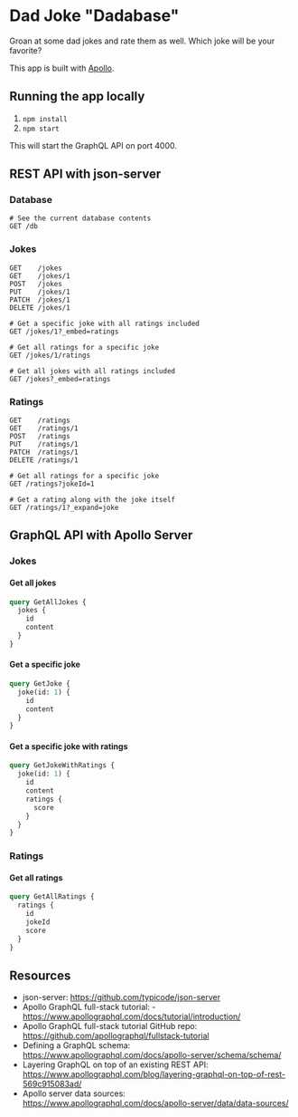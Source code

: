 # Dad Joke "Dadabase"

Groan at some dad jokes and rate them as well. Which joke will be your favorite?

This app is built with [Apollo](https://www.apollographql.com/docs/).

## Running the app locally

1. `npm install`
2. `npm start`

This will start the GraphQL API on port 4000.

## REST API with json-server

### Database

```
# See the current database contents
GET /db
```

### Jokes

```
GET    /jokes
GET    /jokes/1
POST   /jokes
PUT    /jokes/1
PATCH  /jokes/1
DELETE /jokes/1

# Get a specific joke with all ratings included
GET /jokes/1?_embed=ratings

# Get all ratings for a specific joke
GET /jokes/1/ratings

# Get all jokes with all ratings included
GET /jokes?_embed=ratings
```

### Ratings

```
GET    /ratings
GET    /ratings/1
POST   /ratings
PUT    /ratings/1
PATCH  /ratings/1
DELETE /ratings/1

# Get all ratings for a specific joke
GET /ratings?jokeId=1

# Get a rating along with the joke itself
GET /ratings/1?_expand=joke
```

## GraphQL API with Apollo Server

### Jokes

#### Get all jokes

```graphql
query GetAllJokes {
  jokes {
    id
    content
  }
}
```

#### Get a specific joke

```graphql
query GetJoke {
  joke(id: 1) {
    id
    content
  }
}
```

#### Get a specific joke with ratings

```graphql
query GetJokeWithRatings {
  joke(id: 1) {
    id
    content
    ratings {
      score
    }
  }
}
```

### Ratings

#### Get all ratings

```graphql
query GetAllRatings {
  ratings {
    id
    jokeId
    score
  }
}
```

## Resources

- json-server: https://github.com/typicode/json-server
- Apollo GraphQL full-stack tutorial: - https://www.apollographql.com/docs/tutorial/introduction/
- Apollo GraphQL full-stack tutorial GitHub repo: https://github.com/apollographql/fullstack-tutorial
- Defining a GraphQL schema: https://www.apollographql.com/docs/apollo-server/schema/schema/
- Layering GraphQL on top of an existing REST API: https://www.apollographql.com/blog/layering-graphql-on-top-of-rest-569c915083ad/
- Apollo server data sources: https://www.apollographql.com/docs/apollo-server/data/data-sources/
